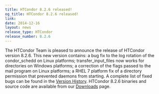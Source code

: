 ```yaml
---
title: HTCondor 8.2.6 released!
og_title: HTCondor 8.2.6 released!
link: 
date: 2014-12-16
layout: news
release_type: HTCondor
release_number: 8.2.6
---
```


The HTCondor Team is pleased to announce the release of HTCondor version 8.2.6. This new version contains: a bug fix to the log rotation of the condor_schedd on Linux platforms; transfer_input_files now works for directories on Windows platforms; a correction of the flags passed to the mail program on Linux platforms; a RHEL 7 platform fix of a directory permission that prevented daemons from starting. A complete list of fixed bugs can be found in the <a href="manual/v8.2.6/10_3Stable_Release.html">Version History</a>. HTCondor 8.2.6 binaries and source code are available from our <a href="downloads/">Downloads</a> page. 
